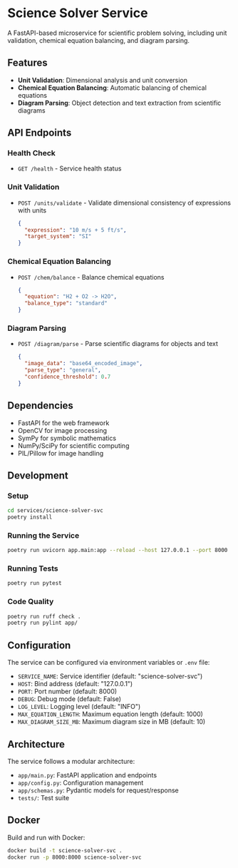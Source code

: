 # Science Solver Service

A FastAPI-based microservice for scientific problem solving, including unit
validation, chemical equation balancing, and diagram parsing.

## Features

- **Unit Validation**: Dimensional analysis and unit conversion
- **Chemical Equation Balancing**: Automatic balancing of chemical equations
- **Diagram Parsing**: Object detection and text extraction from scientific
  diagrams

## API Endpoints

### Health Check

- `GET /health` - Service health status

### Unit Validation

- `POST /units/validate` - Validate dimensional consistency of expressions
  with units

  ```json
  {
    "expression": "10 m/s + 5 ft/s",
    "target_system": "SI"
  }
  ```

### Chemical Equation Balancing

- `POST /chem/balance` - Balance chemical equations

  ```json
  {
    "equation": "H2 + O2 -> H2O",
    "balance_type": "standard"
  }
  ```

### Diagram Parsing

- `POST /diagram/parse` - Parse scientific diagrams for objects and text

  ```json
  {
    "image_data": "base64_encoded_image",
    "parse_type": "general",
    "confidence_threshold": 0.7
  }
  ```

## Dependencies

- FastAPI for the web framework
- OpenCV for image processing
- SymPy for symbolic mathematics
- NumPy/SciPy for scientific computing
- PIL/Pillow for image handling

## Development

### Setup

```bash
cd services/science-solver-svc
poetry install
```

### Running the Service

```bash
poetry run uvicorn app.main:app --reload --host 127.0.0.1 --port 8000
```

### Running Tests

```bash
poetry run pytest
```

### Code Quality

```bash
poetry run ruff check .
poetry run pylint app/
```

## Configuration

The service can be configured via environment variables or `.env` file:

- `SERVICE_NAME`: Service identifier (default: "science-solver-svc")
- `HOST`: Bind address (default: "127.0.0.1")
- `PORT`: Port number (default: 8000)
- `DEBUG`: Debug mode (default: False)
- `LOG_LEVEL`: Logging level (default: "INFO")
- `MAX_EQUATION_LENGTH`: Maximum equation length (default: 1000)
- `MAX_DIAGRAM_SIZE_MB`: Maximum diagram size in MB (default: 10)

## Architecture

The service follows a modular architecture:

- `app/main.py`: FastAPI application and endpoints
- `app/config.py`: Configuration management
- `app/schemas.py`: Pydantic models for request/response
- `tests/`: Test suite

## Docker

Build and run with Docker:

```bash
docker build -t science-solver-svc .
docker run -p 8000:8000 science-solver-svc
```
